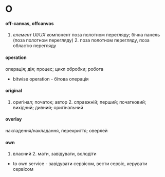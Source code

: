 # O

#### off-canvas, offcanvas
1. _елемент UI/UX_ компонент поза полотном перегляду; бічна панель (поза полотном перегляду) 2. поза полотном перегляду, поза областю перегляду

#### operation
операція; дія; процес; цикл обробки; робота
  - bitwise operation - бітова операція

#### original
1. оригінал; початок; автор 2. справжній; перший; початковий; вихідний; дивний; оригінальний

#### overlay
накладення/накладання, перекриття; оверлей

#### own
1. власний 2. мати, завідувати, володіти
  - to own service - завідувати сервісом, вести сервіс, керувати сервісом
